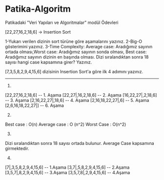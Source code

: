 # Patika-Algoritm
Patikadaki "Veri Yapıları ve Algoritmalar" modül Ödevleri 

[22,27,16,2,18,6] -> Insertion Sort

1-Yukarı verilen dizinin sort türüne göre aşamalarını yazınız.
2-Big-O gösterimini yazınız.
3-Time Complexity: Average case: Aradığımız sayının ortada olması,Worst case: Aradığımız sayının sonda olması, Best case: Aradığımız sayının dizinin en başında olması.
Dizi sıralandıktan sonra 18 sayısı hangi case kapsamına girer? Yazınız.

[7,3,5,8,2,9,4,15,6] dizisinin Insertion Sort'a göre ilk 4 adımını yazınız.

---- ---- ---- ---- ---- ---- 

1.

[22,27,16,2,18,6] -- 1. Aşama
[22,27|,16,2,18,6] -- 2. Aşama
[16,22,27|,2,18,6] -- 3. Aşama
[2,16,22,27|,18,6] -- 4. Aşama
[2,16,18,22,27|,6] -- 5. Aşama
[2,6,16,18,22,27|] -- 6. Aşama

2.

Best case : O(n)
Average case : O (n^2)
Worst Case : O(n^2)

3.

Dizi sıralandıktan sonra 18 sayısı ortada bulunur. Average Case kapsamına girmektedir. 

4.

[7|,3,5,8,2,9,4,15,6] -- 1.Aşama
[3,7|,5,8,2,9,4,15,6] -- 2.Aşama
[3,5,7|,8,2,9,4,15,6] -- 3.Aşama
[3,5,7,8|,2,9,4,15,6] -- 4.Aşama




